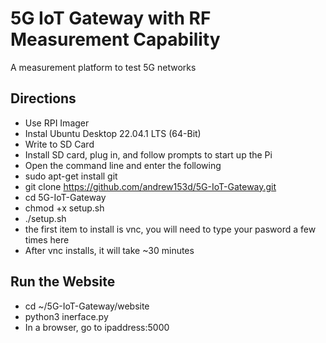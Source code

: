 # 5G IoT Gateway with RF Measurement Capability
A measurement platform to test 5G networks

## Directions
* Use RPI Imager
* Instal Ubuntu Desktop 22.04.1 LTS (64-Bit)
* Write to SD Card
* Install SD card, plug in, and follow prompts to start up the Pi
* Open the command line and enter the following
* sudo apt-get install git
* git clone https://github.com/andrew153d/5G-IoT-Gateway.git
* cd 5G-IoT-Gateway
* chmod +x setup.sh
* ./setup.sh
* the first item to install is vnc, you will need to type your pasword a few times here
* After vnc installs, it will take ~30 minutes

## Run the Website
* cd ~/5G-IoT-Gateway/website
* python3 inerface.py
* In a browser, go to ipaddress:5000
